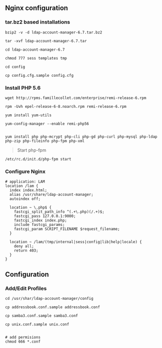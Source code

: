 ## Nginx configuration

### tar.bz2 based installations

```shell
bzip2 -v -d ldap-account-manager-6.7.tar.bz2

tar -xvf ldap-account-manager-6.7.tar

cd ldap-account-manager-6.7

chmod 777 sess templates tmp

cd config

cp config.cfg.sample config.cfg
```



### Install PHP 5.6

```shell
wget http://rpms.famillecollet.com/enterprise/remi-release-6.rpm

rpm -Uvh epel-release-6-8.noarch.rpm remi-release-6.rpm

yum install yum-utils

yum-config-manager --enable remi-php56 


yum install php php-mcrypt php-cli php-gd php-curl php-mysql php-ldap php-zip php-fileinfo php-fpm php-xml
```



> Start php-fpm

```shell
/etc/rc.d/init.d/php-fpm start
```



### Configure Nginx

```
# application: LAM
location /lam {
  index index.html;
  alias /usr/share/ldap-account-manager;
  autoindex off;
  
  location ~ \.php$ {
  	fastcgi_split_path_info ^(.+\.php)(/.+)$;
  	fastcgi_pass 127.0.0.1:9000;
  	fastcgi_index index.php;
  	include fastcgi_params;
  	fastcgi_param SCRIPT_FILENAME $request_filename;
  }
  
  location ~ /lam/(tmp/internal|sess|config|lib|help|locale) {
  	deny all;
  	return 403;
  }
}
```





## Configuration

### Add/Edit Profiles

```shell
cd /usr/shar/ldap-account-manager/config

cp addressbook.conf.sample addressbook.conf

cp samba3.conf.sample samba3.conf

cp unix.conf.sample unix.conf


# add permisions
chmod 666 *.conf
```

